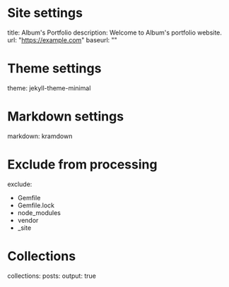 # Site settings
title: Album's Portfolio
description: Welcome to Album's portfolio website.
url: "https://example.com"
baseurl: ""

# Theme settings
theme: jekyll-theme-minimal

# Markdown settings
markdown: kramdown

# Exclude from processing
exclude:
  - Gemfile
  - Gemfile.lock
  - node_modules
  - vendor
  - _site

# Collections
collections:
  posts:
    output: true
